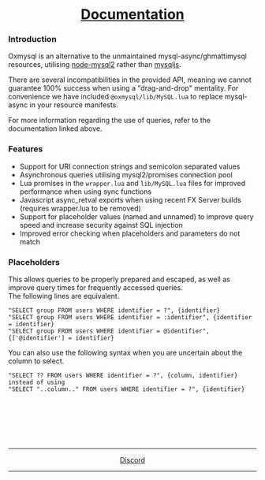 <h1 align='center'><a href='https://overextended.github.io/oxmysql/'>Documentation</a></h2>


### Introduction
Oxmysql is an alternative to the unmaintained mysql-async/ghmattimysql resources, utilising [node-mysql2](https://github.com/sidorares/node-mysql2) rather than [mysqljs](https://github.com/mysqljs/mysql).  

There are several incompatibilities in the provided API, meaning we cannot guarantee 100% success when using a "drag-and-drop" mentality. For convenience we have included `@oxmysql/lib/MySQL.lua` to replace mysql-async in your resource manifests.

For more information regarding the use of queries, refer to the documentation linked above.

### Features
- Support for URI connection strings and semicolon separated values
- Asynchronous queries utilising mysql2/promises connection pool
- Lua promises in the `wrapper.lua` and `lib/MySQL.lua` files for improved performance when using sync functions
- Javascript async_retval exports when using recent FX Server builds (requires wrapper.lua to be removed)
- Support for placeholder values (named and unnamed) to improve query speed and increase security against SQL injection
- Improved error checking when placeholders and parameters do not match

### Placeholders
This allows queries to be properly prepared and escaped, as well as improve query times for frequently accessed queries.  
The following lines are equivalent.

```
"SELECT group FROM users WHERE identifier = ?", {identifier}  
"SELECT group FROM users WHERE identifier = :identifier", {identifier = identifier}  
"SELECT group FROM users WHERE identifier = @identifier", {['@identifier'] = identifier}
```  

You can also use the following syntax when you are uncertain about the column to select.

```
"SELECT ?? FROM users WHERE identifier = ?", {column, identifier}  
instead of using  
"SELECT "..column.." FROM users WHERE identifier = ?", {identifier}
```  


<br><br><br><br><br>
<hr>
<p align='center'><a href='https://discord.io/overextended'>Discord</a></p>
<hr>